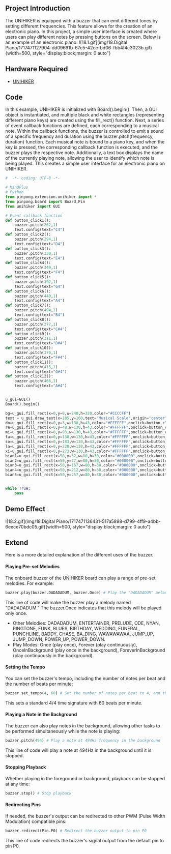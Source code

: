 ## Project Introduction
The UNIHIKER is equipped with a buzzer that can emit different tones by setting different frequencies. This feature allows for the creation of an electronic piano. In this project, a simple user interface is created where users can play different notes by pressing buttons on the screen. Below is an example of an electronic piano.
![18.1.gif](img/18.Digital Piano/1717471127904-dd09691b-67c5-42ce-bd06-fbb4f4c3023b.gif){width=500, style="display:block;margin: 0 auto"} 

## Hardware Required

- [UNIHIKER](https://www.dfrobot.com/product-2691.html)
## Code
In this example, UNIHIKER is initialized with Board().begin(). Then, a GUI object is instantiated, and multiple black and white rectangles (representing different piano keys) are created using the fill_rect() function. Next, a series of event callback functions are defined, each corresponding to a musical note. Within the callback functions, the buzzer is controlled to emit a sound of a specific frequency and duration using the buzzer.pitch(frequency, duration) function. Each musical note is bound to a piano key, and when the key is pressed, the corresponding callback function is executed, and the buzzer plays the respective note. Additionally, a text box displays the name of the currently playing note, allowing the user to identify which note is being played. This creates a simple user interface for an electronic piano on UNIHIKER.
```python
#  -*- coding: UTF-8 -*-

# MindPlus
# Python
from pinpong.extension.unihiker import *
from pinpong.board import Board,Pin
from unihiker import GUI

# Event callback function
def button_click1():
    buzzer.pitch(262,1)
    text.config(text="C4")
def button_click2():
    buzzer.pitch(294,1)
    text.config(text="D4")
def button_click3():
    buzzer.pitch(330,1)
    text.config(text="E4")
def button_click4():
    buzzer.pitch(349,1)
    text.config(text="F4")
def button_click5():
    buzzer.pitch(392,1)
    text.config(text="G4")
def button_click6():
    buzzer.pitch(440,1)
    text.config(text="A4")
def button_click7():
    buzzer.pitch(494,1)
    text.config(text="B4")
def button_click8():
    buzzer.pitch(277,1)
    text.config(text="C#4")
def button_click9():
    buzzer.pitch(311,1)
    text.config(text="D#4")
def button_click10():
    buzzer.pitch(370,1)
    text.config(text="F#4")
def button_click11():
    buzzer.pitch(415,1)
    text.config(text="G#4")
def button_click12():
    buzzer.pitch(466,1)
    text.config(text="A#4")


u_gui=GUI()
Board().begin()

bg=u_gui.fill_rect(x=0,y=0,w=240,h=320,color="#CCCCFF")
text = u_gui.draw_text(x=185,y=160,text="Musical Scale",origin="center",font_size=30,angle=270)
do=u_gui.fill_rect(x=0,y=3,w=130,h=43,color="#FFFFFF",onclick=button_click1)
re=u_gui.fill_rect(x=0,y=48,w=130,h=43,color="#FFFFFF",onclick=button_click2)
mi=u_gui.fill_rect(x=0,y=93,w=130,h=43,color="#FFFFFF",onclick=button_click3)
fa=u_gui.fill_rect(x=0,y=138,w=130,h=43,color="#FFFFFF",onclick=button_click4)
so=u_gui.fill_rect(x=0,y=183,w=130,h=43,color="#FFFFFF",onclick=button_click5)
la=u_gui.fill_rect(x=0,y=228,w=130,h=43,color="#FFFFFF",onclick=button_click6)
xi=u_gui.fill_rect(x=0,y=273,w=130,h=43,color="#FFFFFF",onclick=button_click7)
bian1=u_gui.fill_rect(x=50,y=32,w=80,h=30,color="#000000",onclick=button_click8)
bian2=u_gui.fill_rect(x=50,y=77,w=80,h=30,color="#000000",onclick=button_click9)
bian3=u_gui.fill_rect(x=50,y=167,w=80,h=30,color="#000000",onclick=button_click10)
bian4=u_gui.fill_rect(x=50,y=212,w=80,h=30,color="#000000",onclick=button_click11)
bian5=u_gui.fill_rect(x=50,y=257,w=80,h=30,color="#000000",onclick=button_click12)


while True:
    pass
```
## Demo Effect
![18.2.gif](img/18.Digital Piano/1717471136431-517a5898-d799-4ff9-a4bb-6eece70bdc05.gif){width=500, style="display:block;margin: 0 auto"}
## Extend  
Here is a more detailed explanation of the different uses of the buzzer.  
  
#### Playing Pre-set Melodies  
The onboard buzzer of the UNIHIKER board can play a range of pre-set melodies. For example:
```python
buzzer.play(buzzer.DADADADUM, buzzer.Once) # Play the "DADADADUM" melody once
```
This line of code will make the buzzer play a melody named "DADADADUM." The buzzer.Once indicates that this melody will be played only once.

- Other Melodies: DADADADUM, ENTERTAINER, PRELUDE, ODE, NYAN, RINGTONE, FUNK, BLUES, BIRTHDAY, WEDDING, FUNERAL, PUNCHLINE, BADDY, CHASE, BA_DING, WAWAWAWAA, JUMP_UP, JUMP_DOWN, POWER_UP, POWER_DOWN.
- Play Modes: Once (play once), Forever (play continuously), OnceInBackground (play once in the background), ForeverInBackground (play continuously in the background).  
   
#### Setting the Tempo
You can set the buzzer's tempo, including the number of notes per beat and the number of beats per minute:
```python
buzzer.set_tempo(4, 60) # Set the number of notes per beat to 4, and the number of beats per minute to 60
```
This sets a standard 4/4 time signature with 60 beats per minute.
#### Playing a Note in the Background
The buzzer can also play notes in the background, allowing other tasks to be performed simultaneously while the note is playing:
```python
buzzer.pitch(494) # Play a note at 494Hz frequency in the background
```
This line of code will play a note at 494Hz in the background until it is stopped.
#### Stopping Playback
Whether playing in the foreground or background, playback can be stopped at any time:
```python
buzzer.stop() # Stop playback
```
#### Redirecting Pins
If needed, the buzzer's output can be redirected to other PWM (Pulse Width Modulation) compatible pins:
```python
buzzer.redirect(Pin.P0) # Redirect the buzzer output to pin P0
```
This line of code redirects the buzzer's signal output from the default pin to pin P0.
